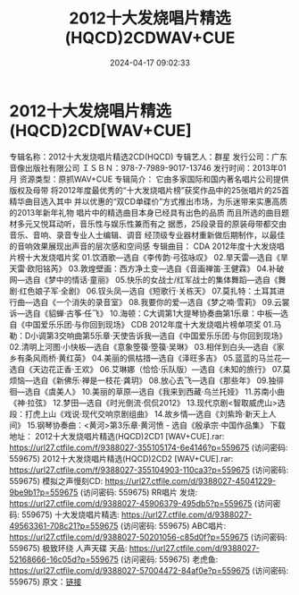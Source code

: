 ﻿---
title: 2012十大发烧唱片精选(HQCD)2CDWAV+CUE
date: 2024-04-17 09:02:33
categories: WAV车载音乐、镜像
tags: 华语中文
---
# 2012十大发烧唱片精选(HQCD)2CD[WAV+CUE]

专辑名称：2012十大发烧唱片精选2CD(HQCD)
专辑艺人：群星
发行公司：广东音像出版社有限公司
ＩＳＢＮ：978-7-7989-9017-13746
发行时间：2013年01月
资源类型：原抓WAV+CUE
专辑简介：
它由多家国际和国内著名唱片公司提供版权及母带
将2012年度最优秀的“十大发烧唱片榜”获奖作品中的25张唱片的25首精华曲目选入其中
并以优惠的“双CD单碟价”方式推出市场，为乐迷带来实惠高质的2013年新年礼物
唱片中的精选曲目本身已经具有出色的品质
而且所选的曲目题材多元又悦耳动听，音乐性与娱乐性兼而有之
据悉，25段录音的原装母带都交由音乐、音响、录音专业人士编辑、调音
经顶级专业器材重新做后期制作，以最佳的音响效果展现出声音的层次感和空间感
专辑曲目：
CDA 2012年度十大发烧唱片榜十大发烧唱片奖
01.饮酒歌—选自《李传韵·弓弦咏叹》
02.旱天雷—选自《旱天雷·欧阳铭芮》
03.敦煌壁画：西方净土变—选自《音画禅笛·王健霖》
04.补破网—选自《梦中的情话·童丽》
05.快乐的女战士/红军战士的集体舞蹈—选自《舞剧·红色娘子军·全剧》
06.钗头凤—选自《短歌行·关栋天》
07.莫扎特：土耳其进行曲—选自《一个消失的录音室》
08.我要你的爱—选自《梦之喃·雪莉》
09.云裳诉—选自《貂蝉·古筝·任飞》
10.海顿：C大调第1大提琴协奏曲第1乐章：中板—选自《中国爱乐乐团·与你回到现场》
CDB 2012年度十大发烧唱片榜单项奖
01.马勒：D小调第3交响曲第5乐章·天使告诉我—选自《中国爱乐乐团·与你回到现场》
02.清明上河图·小快板—选自《意象箜篌·箜篌·吴琳》
03.相伴到白头—选自《家乡有条风雨桥·黄红英》
04.美丽的佩枯措—选自《泽旺多吉》
05.蓝蓝的马兰花—选自《天边花正香·王欢》
06.艾琳娜（恰恰·乐队版）—选自《未知的旅行》
07.莫烦恼—选自《新佛乐·禅是一枝花·龚玥》
08.放心去飞—选自《那些年》
09.独徘徊—选自《虞美人》
10.美丽的草原—选自《我来到西藏·乌兰托娅》
11.苏南小曲《神·拉弦》
12.梦田—选自《时光倒流·侃侃2012》
13.现代京剧<智取威虎山>选段：打虎上山《戏说·现代交响京剧组曲》
14.故乡情—选自《刘紫玲·新天上人间》
15.钢琴协奏曲：<黄河>第3乐章·黄河愤 - 选自《殷承宗·中国作品集》
下载地址：
2012十大发烧唱片精选(HQCD)2CD1 [WAV+CUE].rar: https://url27.ctfile.com/f/9388027-355105174-6e4146?p=559675
(访问密码: 559675)
2012十大发烧唱片精选(HQCD)2CD2 [WAV+CUE].rar: https://url27.ctfile.com/f/9388027-355104903-110ca3?p=559675
(访问密码: 559675)
模拟之声慢刻CD: https://url27.ctfile.com/d/9388027-45041229-9be9b1?p=559675
(访问密码: 559675)
RR唱片 发烧: https://url27.ctfile.com/d/9388027-45906379-495db5?p=559675
(访问密码: 559675)
十大发烧唱片精选: https://url27.ctfile.com/d/9388027-49563361-708c21?p=559675
(访问密码: 559675)
ABC唱片: https://url27.ctfile.com/d/9388027-50201056-c85d0f?p=559675
(访问密码: 559675)
极致环绕 人声天碟 天品: https://url27.ctfile.com/d/9388027-52168666-16c05d?p=559675
(访问密码: 559675)
老虎鱼: https://url27.ctfile.com/d/9388027-57004472-84af0e?p=559675
(访问密码: 559675)
原文：[链接](https://blog.sina.com.cn/s/blog_1647c7e7601031572.html)